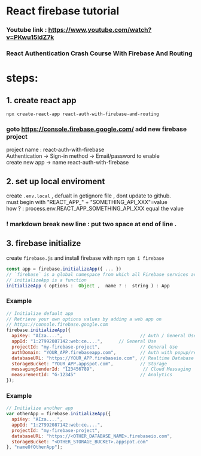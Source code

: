 # React firebase tutorial
### Youtube link : https://www.youtube.com/watch?v=PKwu15ldZ7k <br />
### React Authentication Crash Course With Firebase And Routing

# steps:
## 1. create react app 
`npx create-react-app react-auth-with-firebase-and-routing`
### goto https://console.firebase.google.com/ add new firebase project 
project name : react-auth-with-firebase <br>
Authentication -> Sign-in method -> Email/password to enable <br>
create new app -> name react-auth-with-firebase <br>
## 2. set up local enviroment
create `.env.local` , defualt in getignore file , dont update to github.  
must begin with "REACT_APP_" + "SOMETHING_API_XXX"=value  
how ? : process.env.REACT_APP_SOMETHING_API_XXX equal the value   
### ! markdown break new line : put two space at end of line .  
## 3. firebase initialize
create `firebase.js` and install firebase with npm `npm i firebase`  
```javascript
const app = firebase.initializeApp({ ... })  
// `firebase` is a global namespace from which all Firebase services are accessed.  
// initializeApp is a function  
initializeApp ( options :  Object ,  name ? :  string ) : App
```
### Example  
```javascript
// Initialize default app
// Retrieve your own options values by adding a web app on
// https://console.firebase.google.com
firebase.initializeApp({
  apiKey: "AIza....",                             // Auth / General Use
  appId: "1:27992087142:web:ce....",      // General Use
  projectId: "my-firebase-project",               // General Use
  authDomain: "YOUR_APP.firebaseapp.com",         // Auth with popup/redirect
  databaseURL: "https://YOUR_APP.firebaseio.com", // Realtime Database
  storageBucket: "YOUR_APP.appspot.com",          // Storage
  messagingSenderId: "123456789",                  // Cloud Messaging
  measurementId: "G-12345"                        // Analytics
});
```
### Example  
```javascript
// Initialize another app
var otherApp = firebase.initializeApp({
  apiKey: "AIza....",
  appId: "1:27992087142:web:ce....",
  projectId: "my-firebase-project",
  databaseURL: "https://<OTHER_DATABASE_NAME>.firebaseio.com",
  storageBucket: "<OTHER_STORAGE_BUCKET>.appspot.com"
}, "nameOfOtherApp");
```